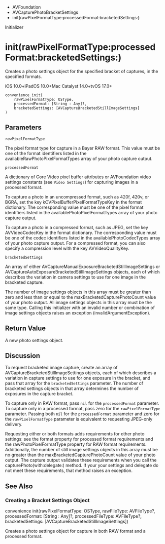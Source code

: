 

- AVFoundation
- AVCapturePhotoBracketSettings
-  init(rawPixelFormatType:processedFormat:bracketedSettings:) 

Initializer

# init(rawPixelFormatType:processedFormat:bracketedSettings:)

Creates a photo settings object for the specified bracket of captures, in the specified formats.

iOS 10.0+iPadOS 10.0+Mac Catalyst 14.0+tvOS 17.0+

``` source
convenience init(
    rawPixelFormatType: OSType,
    processedFormat: [String : Any]?,
    bracketedSettings: [AVCaptureBracketedStillImageSettings]
)
```

## Parameters 

`rawPixelFormatType`  

The pixel format type for capture in a Bayer RAW format. This value must be one of the format identifiers listed in the availableRawPhotoPixelFormatTypes array of your photo capture output.

`processedFormat`  

A dictionary of Core Video pixel buffer attributes or AVFoundation video settings constants (see `Video Settings`) for capturing images in a processed format.

To capture a photo in an uncompressed format, such as 420f, 420v, or BGRA, set the key kCVPixelBufferPixelFormatTypeKey in the format dictionary. The corresponding value must be one of the pixel format identifiers listed in the availablePhotoPixelFormatTypes array of your photo capture output.

To capture a photo in a compressed format, such as JPEG, set the key AVVideoCodecKey in the format dictionary. The corresponding value must be one of the codec identifiers listed in the availablePhotoCodecTypes array of your photo capture output. For a compressed format, you can also specify a compression level with the key AVVideoQualityKey.

`bracketedSettings`  

An array of either AVCaptureManualExposureBracketedStillImageSettings or AVCaptureAutoExposureBracketedStillImageSettings objects, each of which describes the variation in camera settings to use for one image in the bracketed capture.

The number of image settings objects in this array must be greater than zero and less than or equal to the maxBracketedCapturePhotoCount value of your photo output. All image settings objects in this array must be the same type. Calling this initializer with an invalid number or combination of image settings objects raises an exception (invalidArgumentException).

## Return Value

A new photo settings object.

## Discussion

To request bracketed image capture, create an array of AVCaptureBracketedStillImageSettings objects, each of which describes a variation in capture settings to use for one exposure in the bracket, and pass that array for the `bracketedSettings` parameter. The number of bracketed settings objects in that array determines the number of exposures in the capture bracket.

To capture only in RAW format, pass `nil` for the `processedFormat` parameter. To capture only in a processed format, pass zero for the `rawPixelFormatType` parameter. Passing both `nil` for the `processedFormat` parameter and zero for the `rawPixelFormatType` parameter is equivalent to requesting JPEG-only delivery.

Requesting either or both formats adds requirements for other photo settings: see the format property for processed format requirements and the rawPhotoPixelFormatType property for RAW format requirements. Additionally, the number of still image settings objects in this array must be no greater than the maxBracketedCapturePhotoCount value of your photo output. The capture output validates these requirements when you call the capturePhoto(with:delegate:) method. If your your settings and delegate do not meet these requirements, that method raises an exception.

## See Also

### Creating a Bracket Settings Object

convenience init(rawPixelFormatType: OSType, rawFileType: AVFileType?, processedFormat: [String : Any]?, processedFileType: AVFileType?, bracketedSettings: [AVCaptureBracketedStillImageSettings])

Creates a photo settings object for capture in both RAW format and a processed format.

